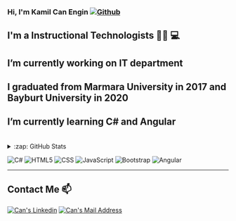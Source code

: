 ### Hi, I'm Kamil Can Engin       [![Github](https://img.shields.io/github/followers/canengin?label=Follow&style=social)](https://github.com/canengin)

## I'm a Instructional Technologists :man_technologist: :computer:

## I’m currently working on IT department

## I graduated from Marmara University in 2017 and Bayburt University in 2020  

## I’m currently learning  C# and Angular





<br />

 <details>
   <summary>:zap: GitHub Stats</summary>

<p align="center">
  <p>
    <img src="https://github-readme-stats.vercel.app/api?username=canengin&count_private=true&show_icons=true&theme=tokyonight">
</p>
  <p>
  <img src="https://github-readme-stats.vercel.app/api/top-langs/?username=canengin&hide=python&layout=compact&show_icons=true&theme=tokyonight">
  </p>

</p>
</details>


  ![C#](https://img.shields.io/badge/C%23-%20-333333?style=flat&logo=csharp)
  ![HTML5](https://img.shields.io/badge/-HTML5-333333?style=flat&logo=HTML5)
  ![CSS](https://img.shields.io/badge/-CSS-333333?style=flat&logo=CSS3&logoColor=1572B6)
  ![JavaScript](https://img.shields.io/badge/-JavaScript-333333?style=flat&logo=javascript)
  ![Bootstrap](https://img.shields.io/badge/-Bootstrap-333333?style=flat&logo=bootstrap&logoColor=563D7C)
  ![Angular](https://img.shields.io/badge/-Angular-333333?style=flat&logo=angular)
  
  ---------------------------------------------------------------------------------------------------------------------------------------------
  
  ## Contact Me 📫
   
  <a href="https://www.linkedin.com/in/kamil-can-engin/" target="_blank" rel="nofollow"><img alt="Can's Linkedin" src="https://img.shields.io/badge/LinkedIn-0077B5?style=for-the-badge&logo=linkedin&logoColor=white" /></a>
  <a href="mailto:kcanengin@gmail.com" target="_blank" rel="nofollow"><img alt="Can's Mail Address" src="https://img.shields.io/badge/Gmail-D14836?style=for-the-badge&logo=gmail&logoColor=white" /></a>



